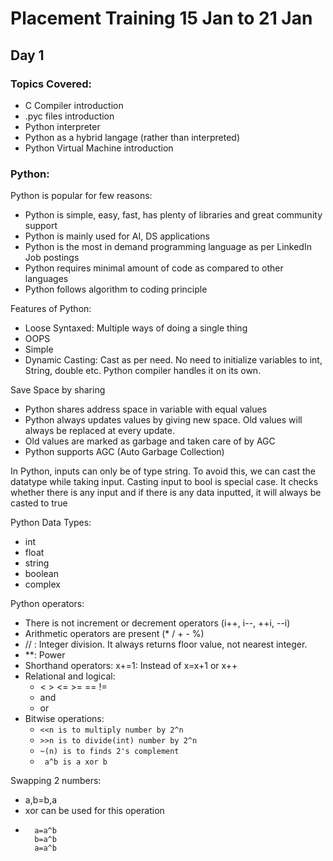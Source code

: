 # Placement Training 15 Jan to 21 Jan

## Day 1
### Topics Covered:
- C Compiler introduction
- .pyc files introduction
- Python interpreter
- Python as a hybrid langage (rather than interpreted)
- Python Virtual Machine introduction

### Python:
Python is popular for few reasons:
- Python is simple, easy, fast, has plenty of libraries and great community support
- Python is mainly used for AI, DS applications
- Python is the most in demand programming language as per LinkedIn Job postings
- Python requires minimal amount of code as compared to other languages
- Python follows algorithm to coding principle

Features of Python:
- Loose Syntaxed: Multiple ways of doing a single thing
- OOPS
- Simple
- Dynamic Casting: Cast as per need. No need to initialize variables to int, String, double etc. Python compiler handles it on its own.

Save Space by sharing
- Python shares address space in variable with equal values
- Python always updates values by giving new space. Old values will always be replaced at every update.
- Old values are marked as garbage and taken care of by AGC
- Python supports AGC (Auto Garbage Collection)

In Python, inputs can only be of type string. To avoid this, we can cast the datatype while taking input. Casting input to bool is special case. It checks whether there is any input and if there is any data inputted, it will always be casted to true

Python Data Types:
- int
- float
- string
- boolean
- complex

Python operators:
- There is not increment or decrement operators (i++, i--, ++i, --i)
- Arithmetic operators are present (* / + - %)
- // : Integer division. It always returns floor value, not nearest integer.
- **: Power
- Shorthand operators: x+=1: Instead of x=x+1 or x++
- Relational and logical:
    - < > <= >= == !=
    - and
    - or
- Bitwise operations:
    - `` <<n is to multiply number by 2^n ``
    - `` >>n is to divide(int) number by 2^n ``
    - `` ~(n) is to finds 2's complement ``
    - `` a^b is a xor b``

Swapping 2 numbers:
- a,b=b,a 
- xor can be used for this operation
- ```
    a=a^b 
    b=a^b
    a=a^b
    ```
    